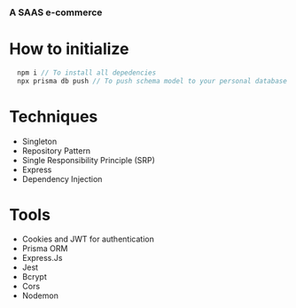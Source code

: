 ### A SAAS e-commerce

# How to initialize

```typescript
  npm i // To install all depedencies
  npx prisma db push // To push schema model to your personal database
```

# Techniques

- Singleton
- Repository Pattern
- Single Responsibility Principle (SRP)
- Express
- Dependency Injection

# Tools

- Cookies and JWT for authentication
- Prisma ORM
- Express.Js
- Jest 
- Bcrypt
- Cors
- Nodemon
